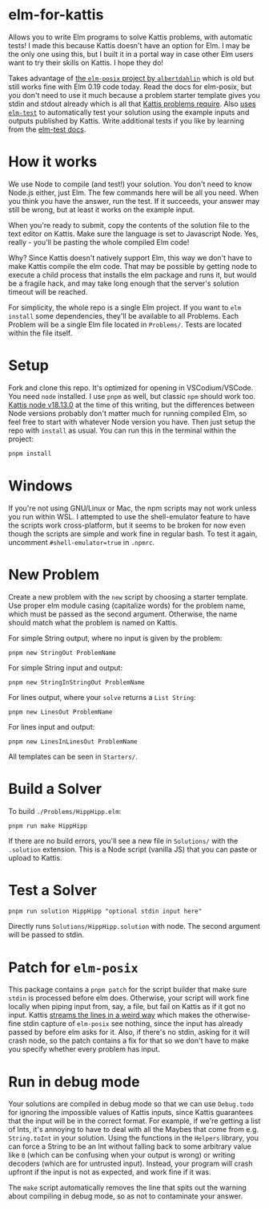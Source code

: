 # elm-for-kattis
Allows you to write Elm programs to solve Kattis problems, with automatic tests!
I made this because Kattis doesn't have an option for Elm. I may be the only one using this, but I built it in a portal way in case other Elm users want to try their skills on Kattis. I hope they do!

Takes advantage of [the `elm-posix` project by `albertdahlin`](https://github.com/albertdahlin/elm-posix/tree/master) which is old but still works fine with Elm 0.19 code today.
Read the docs for elm-posix, but you don't need to use it much because a problem starter template gives you stdin and stdout already which is all that [Kattis problems require](https://support.kattis.com/support/solutions/articles/79000120852-how-do-i-handle-input-and-output-).
Also [uses `elm-test`](https://www.npmjs.com/package/elm-test) to automatically test your solution using the example inputs and outputs published by Kattis. Write additional tests if you like by learning from the [elm-test docs](https://www.npmjs.com/package/elm-test).

# How it works
We use Node to compile (and test!) your solution. You don't need to know Node.js either, just Elm. The few commands here will be all you need.
When you think you have the answer, run the test. If it succeeds, your answer may still be wrong, but at least it works on the example input.

When you're ready to submit, copy the contents of the solution file to the text editor on Kattis. Make sure the language is set to Javascript Node. Yes, really - you'll be pasting the whole compiled Elm code! 

Why? Since Kattis doesn't natively support Elm, this way we don't have to make Kattis compile the elm code. That may be possible by getting node to execute a child process that installs the elm package and runs it, but would be a fragile hack, and may take long enough that the server's solution timeout will be reached.

For simplicity, the whole repo is a single Elm project. If you want to `elm install` some dependencies, they'll be available to all Problems. Each Problem will be a single Elm file located in `Problems/`. Tests are located within the file itself.

# Setup
Fork and clone this repo. It's optimized for opening in VSCodium/VSCode.
You need `node` installed. I use `pnpm` as well, but classic `npm` should work too. [Kattis node v18.13.0](https://open.kattis.com/languages/javascript) at the time of this writing, but the differences between Node versions probably don't matter much for running compiled Elm, so feel free to start with whatever Node version you have. Then just setup the repo with `install` as usual. You can run this in the terminal within the project:
```sh
pnpm install
```

# Windows
If you're not using GNU/Linux or Mac, the npm scripts may not work unless you run within WSL. I attempted to use the shell-emulator feature to have the scripts work cross-platform, but it seems to be broken for now even though the scripts are simple and work fine in regular bash. To test it again, uncomment `#shell-emulator=true` in `.npmrc`.

# New Problem
Create a new problem with the `new` script by choosing a starter template.
Use proper elm module casing (capitalize words) for the problem name, which must be passed as the second argument.
Otherwise, the name should match what the problem is named on Kattis.

For simple String output, where no input is given by the problem:
```
pnpm new StringOut ProblemName
```
For simple String input and output:
```
pnpm new StringInStringOut ProblemName
```
For lines output, where your `solve` returns a `List String`:
```
pnpm new LinesOut ProblemName
```
For lines input and output:
```
pnpm new LinesInLinesOut ProblemName
```

All templates can be seen in `Starters/`.

# Build a Solver
To build `./Problems/HippHipp.elm`:
```
pnpm run make HippHipp
```
If there are no build errors, you'll see a new file in `Solutions/` with the `.solution` extension. This is a Node script (vanilla JS) that you can paste or upload to Kattis.

# Test a Solver
```
pnpm run solution HippHipp "optional stdin input here"
```
Directly runs `Solutions/HippHipp.solution` with node. The second argument will be passed to stdin.

# Patch for `elm-posix`
This package contains a `pnpm patch` for the script builder that make sure `stdin` is processed before elm does. Otherwise, your script will work fine locally when piping input from, say, a file, but fail on Kattis as if it got no input. Kattis [streams the lines in a weird way](https://stackoverflow.com/a/69559880) which makes the otherwise-fine stdin capture of `elm-posix` see nothing, since the input has already passed by before elm asks for it. Also, if there's no stdin, asking for it will crash node, so the patch contains a fix for that so we don't have to make you specify whether every problem has input.

# Run in debug mode
Your solutions are compiled in debug mode so that we can use `Debug.todo` for ignoring the impossible values of Kattis inputs, since Kattis guarantees that the input will be in the correct format. For example, if we're getting a list of Ints, it's annoying to have to deal with all the Maybes that come from e.g. `String.toInt` in your solution. Using the functions in the `Helpers` library, you can force a String to be an Int without falling back to some arbitrary value like `0` (which can be confusing when your output is wrong) or writing decoders (which are for untrusted input). Instead, your program will crash upfront if the input is not as expected, and work fine if it was.

The `make` script automatically removes the line that spits out the warning about compiling in debug mode, so as not to contaminate your answer.
